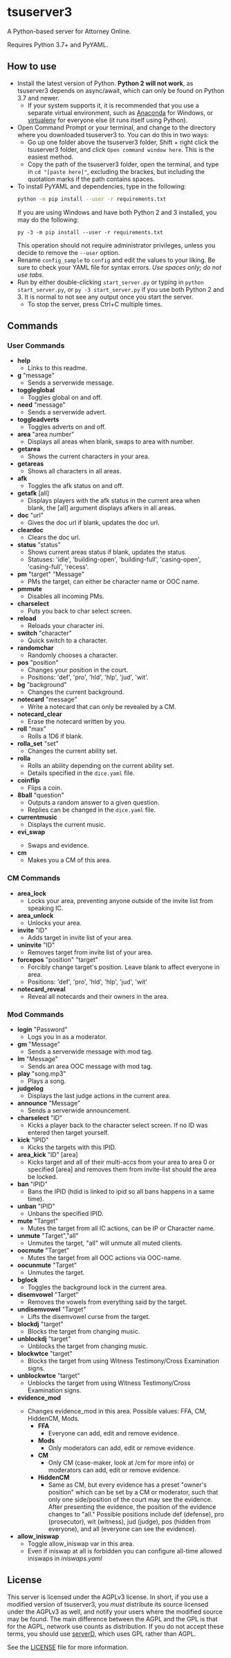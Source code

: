 # tsuserver3

A Python-based server for Attorney Online.

Requires Python 3.7+ and PyYAML.

## How to use

* Install the latest version of Python. **Python 2 will not work**, as tsuserver3 depends on async/await, which can only be found on Python 3.7 and newer.
  - If your system supports it, it is recommended that you use a separate virtual environment, such as [Anaconda](https://www.continuum.io/downloads) for Windows, or [virtualenv](https://virtualenv.pypa.io/en/stable/) for everyone else (it runs itself using Python).
* Open Command Prompt or your terminal, and change to the directory where you downloaded tsuserver3 to. You can do this in two ways:
  - Go up one folder above the tsuserver3 folder, Shift + right click the tsuserver3 folder, and click `Open command window here`. This is the easiest method.
  - Copy the path of the tsuserver3 folder, open the terminal, and type in `cd "[paste here]"`, excluding the brackes, but including the quotation marks if the path contains spaces.
* To install PyYAML and dependencies, type in the following:
  ```bash
  python -m pip install --user -r requirements.txt
  ```
  If you are using Windows and have both Python 2 and 3 installed, you may do the following:
  ```batch
  py -3 -m pip install --user -r requirements.txt
  ```
  This operation should not require administrator privileges, unless you decide to remove the `--user` option.
* Rename `config_sample` to `config` and edit the values to your liking. Be sure to check your YAML file for syntax errors. *Use spaces only; do not use tabs.*
* Run by either double-clicking `start_server.py` or typing in `python start_server.py`, or `py -3 start_server.py` if you use both Python 2 and 3. It is normal to not see any output once you start the server.
  - To stop the server, press Ctrl+C multiple times.

## 

## Commands

### User Commands

* **help**
    - Links to this readme.
* **g** "message" 
    - Sends a serverwide message.
* **toggleglobal** 
    - Toggles global on and off.
* **need** "message" 
    - Sends a serverwide advert.
* **toggleadverts** 
    - Toggles adverts on and off.
* **area** "area number" 
    - Displays all areas when blank, swaps to area with number.
* **getarea** 
    - Shows the current characters in your area.
* **getareas** 
    - Shows all characters in all areas.
* **afk**
    - Toggles the afk status on and off.
* **getafk** [all]
    - Displays players with the afk status in the current area when   
    blank, the [all] argument displays afkers in all areas.
* **doc** "url" 
    - Gives the doc url if blank, updates the doc url.
* **cleardoc** 
    - Clears the doc url.
* **status** "status" 
    - Shows current areas status if blank, updates the status.
    - Statuses: 'idle', 'building-open', 'building-full', 'casing-open', 'casing-full', 'recess'.
* **pm** "target" "Message" 
    - PMs the target, can either be character name or OOC name.
* **pmmute**
    - Disables all incoming PMs.
* **charselect** 
    - Puts you back to char select screen.
* **reload** 
    - Reloads your character ini.
* **switch** "character" 
    - Quick switch to a character.
* **randomchar** 
    - Randomly chooses a character.
* **pos** "position" 
    - Changes your position in the court.
    - Positions: 'def', 'pro', 'hld', 'hlp', 'jud', 'wit'.
* **bg** "background" 
    - Changes the current background.
* **notecard** "message"
    - Write a notecard that can only be revealed by a CM.
* **notecard_clear** 
    - Erase the notecard written by you.
* **roll** "max" 
    - Rolls a 1D6 if blank.
* **rolla_set** "set"
    - Changes the current ability set.
* **rolla**
    - Rolls an ability depending on the current ability set.
    - Details specified in the `dice.yaml` file.
* **coinflip**
    - Flips a coin.
* **8ball** "question"
    - Outputs a random answer to a given question.
    - Replies can be changed in the `dice.yaml` file.
* **currentmusic** 
    - Displays the current music.
* **evi_swap** <id1> <id2>
    - Swaps <id1> and <id2> evidence.
* **cm**
    - Makes you a CM of this area.
### CM Commands
* **area_lock**
    - Locks your area, preventing anyone outside of the invite list from speaking IC.
* **area_unlock**
    - Unlocks your area.
* **invite** "ID"
    - Adds target in invite list of your area.
* **uninvite** "ID"
    - Removes target from invite list of your area.
* **forcepos** "position" "target"
    - Forcibly change target's position. Leave blank to affect everyone in area.
    - Positions: 'def', 'pro', 'hld', 'hlp', 'jud', 'wit'
* **notecard_reveal**
    - Reveal all notecards and their owners in the area.
### Mod Commands
* **login** "Password"
    - Logs you in as a moderator.
* **gm** "Message" 
    - Sends a serverwide message with mod tag.
* **lm** "Message" 
    - Sends an area OOC message with mod tag.
* **play** "song.mp3" 
    - Plays a song.
* **judgelog** 
    - Displays the last judge actions in the current area.
* **announce** "Message" 
    - Sends a serverwide announcement.
* **charselect** "ID"
    - Kicks a player back to the character select screen. If no ID was entered then target yourself.
* **kick** "IPID" 
    - Kicks the targets with this IPID.
* **area_kick** "ID" [area]
    - Kicks target and all of their multi-accs from your area to area 0 or specified [area] and removes them from invite-list should the area be locked.
* **ban** "IPID" 
    - Bans the IPID (hdid is linked to ipid so all bans happens in a same time).
* **unban** "IPID" 
    - Unbans the specified IPID.
* **mute** "Target" 
    - Mutes the target from all IC actions, can be IP or Character name.
* **unmute** "Target","all" 
    - Unmutes the target, "all" will unmute all muted clients.
* **oocmute** "Target" 
    - Mutes the target from all OOC actions via OOC-name.
* **oocunmute** "Target" 
    - Unmutes the target.
* **bglock** 
    - Toggles the background lock in the current area.
* **disemvowel** "Target"
    - Removes the vowels from everything said by the target.
* **undisemvowel** "Target"
    - Lifts the disemvowel curse from the target.
* **blockdj** "target"
    - Blocks the target from changing music.
* **unblockdj** "target"
    - Unblocks the target from changing music.
* **blockwtce** "target"
    - Blocks the target from using Witness Testimony/Cross Examination signs.
* **unblockwtce** "target"
    - Unblocks the target from using Witness Testimony/Cross Examination signs.
* **evidence_mod** <MOD>
    - Changes evidence_mod in this area. Possible values: FFA, CM, HiddenCM, Mods.
        * **FFA**
            - Everyone can add, edit and remove evidence.
        * **Mods**
            - Only moderators can add, edit or remove evidence.
        * **CM**
            - Only CM (case-maker, look at /cm for more info) or moderators can add, edit or remove evidence.
        * **HiddenCM**
            - Same as CM, but every evidence has a preset "owner's position" which can be set by a CM or moderator, such that only one side/position of the court may see the evidence. After presenting the evidence, the position of the evidence changes to "all." Possible positions include def (defense), pro (prosecutor), wit (witness), jud (judge), pos (hidden from everyone), and all (everyone can see the evidence).
* **allow_iniswap**
    - Toggle allow_iniswap var in this area. 
    - Even if iniswap at all is forbidden you can configure all-time allowed iniswaps in *iniswaps.yaml*

## License

This server is licensed under the AGPLv3 license. In short, if you use a modified version of tsuserver3, you *must* distribute its source licensed under the AGPLv3 as well, and notify your users where the modified source may be found. The main difference between the AGPL and the GPL is that for the AGPL, network use counts as distribution. If you do not accept these terms, you should use [serverD](https://github.com/Attorney-Online-Engineering-Task-Force/serverD), which uses GPL rather than AGPL.

See the [LICENSE](LICENSE.md) file for more information.
